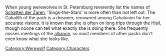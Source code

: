 When young werewolves in St. Petersburg reverently list the names of
[Schatten der Zaren](Schatten_der_Zaren "wikilink"), 'Sings-the-Stars'
is more often than not left out. The Cahalith of the pack is a dreamer,
renowned among Cahalunim for her accurate visions. It is known that she
is often on long trips through the Hisil, though noone can tell what
exactly she is doing there. She frequently misses meetings of the
[alliance](alliance "wikilink"), so most members of other packs don't
even know what she looks like.

[Category:Werewolf](Category:Werewolf "wikilink")
[Category:Characters](Category:Characters "wikilink")